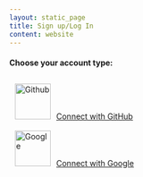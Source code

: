 ```yaml
---
layout: static_page
title: Sign up/Log In
content: website
---
```


<div class="doc-section text-center login-section">

<h4 class="mt3">Choose your account type:</h4>

<div class="login-choices">
<a href="https://35.237.189.116/v1/login/github" class="login-choice">
<!-- <img src="/assets/images/octocat.jpg" /> -->
<img src="/assets/images/GitHub-Mark.png" alt="Github" style="width:64px;height:64px;padding:10px;"/>Connect with GitHub
</a>
</div>
<div class="login-choices">
<a href="https://35.237.189.116/v1/login/google" class="login-choice">
<img src="/assets/images/btn_google_light.png" alt="Google" style="width:64px;height:64px;padding:10px;"/>Connect with Google
</a>
</div>

</div>

<script>
  window.addEventListener("DOMContentLoaded", function() {
    window.api.me().then(function(me) {
      if (me) {
        window.location = '/user?me';
      }
    })
  })
</script>
